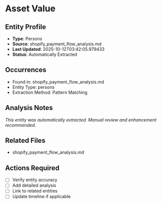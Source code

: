 # Asset Value

## Entity Profile
- **Type**: Persons
- **Source**: shopify_payment_flow_analysis.md
- **Last Updated**: 2025-10-12T03:42:05.979433
- **Status**: Automatically Extracted

## Occurrences
- Found in: shopify_payment_flow_analysis.md
- Entity Type: persons
- Extraction Method: Pattern Matching

## Analysis Notes
*This entity was automatically extracted. Manual review and enhancement recommended.*

## Related Files
- shopify_payment_flow_analysis.md

## Actions Required
- [ ] Verify entity accuracy
- [ ] Add detailed analysis
- [ ] Link to related entities
- [ ] Update timeline if applicable
